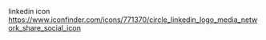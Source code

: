 linkedin icon
https://www.iconfinder.com/icons/771370/circle_linkedin_logo_media_network_share_social_icon